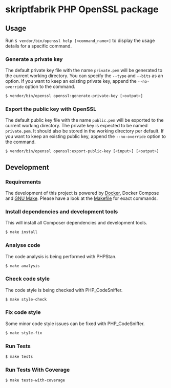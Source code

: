 # skriptfabrik PHP OpenSSL package

## Usage

Run `$ vendor/bin/openssl help [<command_name>]` to display the usage details for a specific command.

### Generate a private key

The default private key file with the name `private.pem` will be generated to the current working directory. You can
specify the `--type` and `--bits` as an option. If you want to keep an existing private key, append the `--no-override`
option to the command.

```bash
$ vendor/bin/openssl openssl:generate-private-key [<output>]
```

### Export the public key with OpenSSL

The default public key file with the name `public.pem` will be exported to the current working directory. The private
key is expected to be named `private.pem`. It should also be stored in the working directory per default. If you want to
keep an existing public key, append the `--no-override` option to the command.

```bash
$ vendor/bin/openssl openssl:export-public-key [<input>] [<output>]
```

## Development

### Requirements

The development of this project is powered by [Docker](https://www.docker.com/), Docker Compose and
[GNU Make](http://www.gnu.org/software/make). Please have a look at the [Makefile](Makefile) for exact commands.

### Install dependencies and development tools

This will install all Composer dependencies and development tools. 

```bash
$ make install
```

### Analyse code

The code analysis is being performed with PHPStan.

```bash
$ make analysis
```

### Check code style

The code style is being checked with PHP_CodeSniffer.

```bash
$ make style-check
```

### Fix code style

Some minor code style issues can be fixed with PHP_CodeSniffer.

```bash
$ make style-fix
```

### Run Tests

```bash
$ make tests
```

### Run Tests With Coverage

```bash
$ make tests-with-coverage
```
